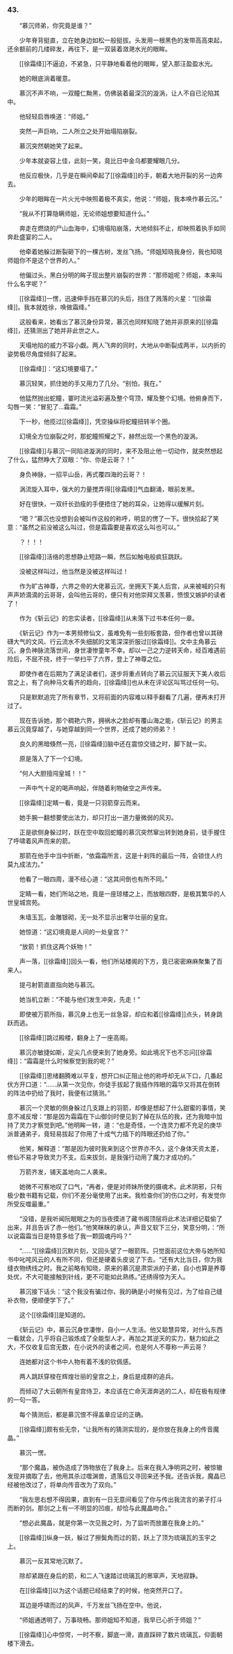 ### 43.

　　“慕沉师弟，你究竟是谁？”

　　少年脊背挺直，立在她身边如松一般挺拔。头发用一根黑色的发带高高束起，还余额前的几缕碎发，再往下，是一双装着潋滟水光的眼眸。

　　[[徐霜绛]]不逼迫，不紧急，只平静地看着他的眼眸，望入那汪盈盈水光。

　　她的眼底淌着暖意。

　　慕沉不声不响，一双瞳仁黝黑，仿佛装着最深沉的漩涡，让人不自已沦陷其中。

　　他轻轻启唇唤道：“师姐。”

　　突然一声巨响，二人所立之处开始塌陷崩裂。

　　慕沉突然朝她笑了起来。

　　少年本就姿容上佳，此刻一笑，竟比日中金乌都要耀眼几分。

　　他反应极快，几乎是在瞬间牵起了[[徐霜绛]]的手，朝着大地开裂的另一边奔去。

　　少年的眼眸在一片火光中映照着极不真实，他说：“师姐，我本唤作慕云沉。”

　　“我从不打算隐瞒师姐，无论师姐想要知道什么。”

　　奔走在燃烧的尸山血海中，幻境塌陷崩落，大地倾斜不止，却映照着执手如同奔赴盛宴的二人。

　　他牵着她躲过断裂砸下的一棵古树，发丝飞扬。“师姐知晓我身份，我也知晓师姐你不是这个世界的人。”

　　他偏过头，黑白分明的眸子现出整片崩裂的世界：“那师姐呢？师姐，本来叫什么名字呢？”

　　[[徐霜绛]]一愣，迅速伸手挡在慕沉的头后，挡住了溅落的火星：“[[徐霜绛]]。我本就姓徐，唤做霜绛。”

　　这般看来，她看出了慕沉身份异常，慕沉也同样知晓了她并非原来的[[徐霜绛]]，还猜测出了她并非此世之人。

　　天塌地陷的威力不容小觑。两人飞奔的同时，大地从中断裂成两半，以内折的姿势极尽角度倾斜了起来。

　　[[徐霜绛]]：“这幻境要塌了。”

　　慕沉轻笑，抓住她的手又用力了几分。“别怕，我在。”

　　他猛然抛出蛇瞳，霎时流光溢彩遍及整个穹顶，耀及整个幻境。他俯身而下，勾唇一笑：“冒犯了…霜霜。”

　　下一秒，他揽过[[徐霜绛]]，凭空操纵将蛇瞳扭转半个圈。

　　幻境全方位崩裂之时，那蛇瞳照耀之下，赫然出现一个黑色的漩涡。

　　[[徐霜绛]]与慕沉一同陷进漩涡的同时，来不及阻止他一切动作，就突然想起了什么，猛然睁大了双眼：“你、你是云哥？！”

　　身负神脉，一招平山岳，再式覆四海的云哥？！

　　涡流旋入耳中，强大的力量搅弄得[[徐霜绛]]气血翻涌，眼前发黑。

　　好在很快，一双纤长劲瘦的手便捂住了她的耳朵，让她得以缓解片刻。

　　“嗯？”慕沉也没想到会被叫作这般的称呼，明显的愣了一下。很快拾起了笑意：“虽然之前没被这么叫过，但是霜霜要是喜欢这么叫也可以。”

　　？！！！

　　[[徐霜绛]]活络的思想静止短路一瞬，然后如触电般疯狂跳跃。

　　没被这样叫过，他当然是没被这样叫过！

　　作为旷古神尊，六界之帝的大佬慕云沉，坐拥天下美人后宫，从来被喊的只有声声娇滴滴的云哥哥，会叫他云哥的，便只有对他崇拜又羡慕，愤恨又嫉妒的读者了！

　　作为《斩云记》的忠实读者，[[徐霜绛]]从未落下过书本任何一章。

　　《斩云记》作为一本男频修仙文，虽难免有一些刻板套路，但作者也曾以其磅礴大气的文风、行云流水不失细腻的文笔深深折服过[[徐霜绛]]。文中主角慕云沉，身负神脉流落世间，身世凄惨童年不幸。却以一己之力逆转天命，经百难遇前险后，不屈不挠，终于一举扫平了六界，登上了神尊之位。

　　即使作者在后期为了满足读者们，逐步将重点转向了慕云沉征服天下美人收后宫之上，有了向种马文看齐的趋向，[[徐霜绛]]也从未在评论区叫骂过任何一句。

　　只是默默追完了所有章节，又将前面的内容难以释手翻看了几遍，便再未打开过了。

　　现在告诉她，那个稠艳六界，拥祸水之脸却有覆山海之能，《斩云记》的男主慕云沉竟穿越了，与她穿越到同一个世界，还成了她的师弟？！

　　良久的黑暗倏然一亮，[[徐霜绛]]脑中还在震惊交错之时，脚下就一实。

　　原是落入了下一个幻境。

　　“何人大胆擅闯皇城！！”

　　一声中气十足的喝声响起，伴随着利物破空之声传来。

　　[[徐霜绛]]定睛一看，竟是一只羽箭穿云而来。

　　她手腕一翻想要使出法力，却只打出一道力量微弱的风刃。

　　正是欲侧身躲过时，跃在空中取回蛇瞳的慕沉突然窜出转到她身前，徒手握住了呼啸着风声而来的箭。

　　那箭在他手中当中折断，“依霜霜所言，这是十刹阵的最后一阵，会锁住人约莫九成法力。”

　　他看了一眼四周，漫不经心道：“这其间倒也有所不同。”

　　定睛一看，她们所站之地，竟是一座琼楼之上，而放眼四野，是极其繁华的人世皇城宫苑。

　　朱墙玉瓦，金雕银砌，无一处不显示出奢华壮丽的皇宫。

　　她惊道：“这幻境竟是人间的一处皇宫？”

　　“放箭！抓住这两个妖物！”

　　声一落，[[徐霜绛]]回头一看，他们所站楼阁的下方，竟已密密麻麻聚集了百来人。

　　提弓射箭直直指向她与慕沉。

　　她当机立断：“不能与他们发生冲突，先走！”

　　即使被万箭所指，慕沉身上也无一丝急容，却应和着[[徐霜绛]]点头，转身跳跃而逃。

　　[[徐霜绛]]跳过殿楼，翻身上了一座高阁。

　　慕沉亦敏捷如斯，足尖几点便来到了她身旁。如此境况下也不忘问[[徐霜绛]]：“霜霜是什么时候察觉到我的呢？”

　　[[徐霜绛]]思绪翻腾难以平复，想开口纠正阻止他的称呼却无从下口，几番起伏方开口道：“……从第一次见你，你徒手拔起了我插作阵眼的霜华又将其在倒转的阵法中扔给了我时，我便有过猜测。”

　　慕沉一个灵敏的侧身躲过几支跟上的羽箭，却像是想起了什么甜蜜的事情，笑意不减反增：“那是因为霜霜在下山御剑时便见到了掉在队伍的我，还为我暗中加持了灵力才察觉到吧。”他明眸一转，道：“也是奇怪，一个连灵力都不充足的庚华派普通弟子，竟轻易拔起了你用了十成气力插下的阵眼还扔给了你。”

　　他笑，解释道：“那是因为彼时我来到这个世界亦不久，这个身体天资太差，修仙不易才导致灵力不支。后来拔剑，是我强行动用了魔力才成功的。”

　　万箭齐发，铺天盖地向二人袭来。

　　她微不可察地叹了口气，“再者，便是对师妹所使的摄魂术。此术阴邪，只有极少数书籍有记载，你们不差分毫使用了出来。我检查你们的伤口之时，有发觉你所受反噬最重。”

　　“没错，是我听闻阮眠眠之为的当夜摸进了藏书阁顶层将此术法详细记载偷了出来，并且告诉了赤一他们。”他笑眯眯的承认，声音又软下三分，笑意分明，：“所以说霜霜当日是特意多给了我一颗固魂丹吗？”

　　“……”[[徐霜绛]]沉默片刻，又回头望了一眼箭阵。只觉面前这位大帝与她所知书中叱咤风云的人有所不同，但还是硬着头皮说了下去。“还有大比当日，你为我缝衣物绣线之时。我之前略有知晓，原来的慕沉是肃崇派的子弟，自小也算是养尊处优，不大可能接触到针线，更不可能如此熟练。”还绣得惊为天人。

　　慕沉接下话头：“这个我没有骗过你，我的确是小时候有见过，为了给自己缝补衣物，便顺便学下了。”

　　这个[[徐霜绛]]是知道的。

　　《斩云记》中，慕云沉身世凄惨，自小一人生活。他又聪慧异常，对什么东西一看就会，几乎将自己锻炼成了全能型人才。再加之其逆天的实力，魅力如此之大，不仅收复后宫无数，在小说外的读者之间，也是何人不尊称一声云哥？

　　连她都对这个书中人物有着不浅的钦佩感。

　　两人跳跃穿梭在辉煌壮丽的皇宫之上，身后是成群的追兵。

　　而倾动了大云朝所有皇宫侍卫，本应该在亡命天涯奔逃的二人，却在极有规律的一句一答。

　　每个猜测后，都是慕沉恨不得盖章应证的正确。

　　[[徐霜绛]]颇有些无奈，“让我所有的猜测实现的，是你放在我身上的传音魔晶。”

　　慕沉一愣。

　　“那个魔晶，被伪造成了饰物放在了我身上。后来在我入净明洞之时，被惊辙发现并摘取了去，他用其杀过噬渊兽，遗落后又寻回来还予我。还告诉我，魔晶已经被他改过了，将单向传音改为了双向。”

　　“我左思右想不得因果，直到有一日无意间看见了你与传出我流言的弟子打斗而断的剑。那剑之上有一不明显的凹痕，却恰与此魔晶吻合。”

　　“想必此魔晶，就是你第一次见我之时，为了监听而放置在我身上的。”

　　[[徐霜绛]]纵身一跃，躲过了擦鬓角而过的箭，跃上了顶为琉璃瓦的玉宇之上。

　　慕沉一反其常地沉默了。

　　除却紧跟在身后的箭，和二人飞速踏过琉璃瓦的窸窣声，天地寂静。

　　在[[徐霜绛]]以为这个话题已经结束了的时候，他突然开口了。

　　耳边是呼啸而过的风声，千万发丝飞扬在空中。他说，

　　“师姐通透明了，万事晓畅。那师姐知不知道，我早已心折于师姐？”

　　[[徐霜绛]]心中惊愕，一时不察，脚底一滑，直直踩碎了数片琉璃瓦，仰面朝楼下滑去。